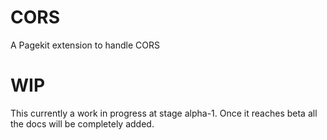 # CORS
A Pagekit extension to handle CORS

# WIP
This currently a work in progress at stage alpha-1. Once it reaches beta all the docs will be completely added.
